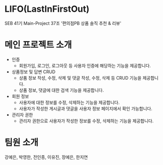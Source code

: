 # LIFO(LastInFirstOut)
SEB 41기 Main-Project 37조 '편의점PB 상품 솔직 추천 & 리뷰'

# 메인 프로젝트 소개
- 인증
  - 회원가입, 로그인, 로그아웃 등 사용자 인증에 해당하는 기능을 제공합니다.
- 상품정보 및 답변 CRUD
  - 상품 정보 작성, 수정, 삭제 및 댓글 작성, 수정, 삭제 등 CRUD 기능을 제공합니다.
  - 상품 정보, 댓글에 대한 검색 기능을 제공합니다.
- 회원 정보
  - 사용자에 대한 정보를 수정, 삭제하는 기능을 제공합니다.
  - 사용자가 작성한 게시글과 댓글을 사용자 정보 페이지에서 확인 가능합니다.
- 관리자 권한
  - 관리자 권한으로 사용자가 작성한 정보를 수정, 삭제하는 기능을 제공합니다.

# 팀원 소개
강예은, 박영한, 전인종, 이유진, 장예은, 한지연
